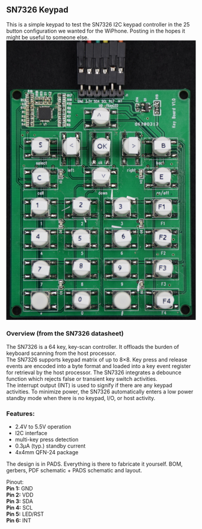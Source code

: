 ## SN7326 Keypad

This is a simple keypad to test the SN7326 I2C keypad controller in the 25 button configuration we wanted for the WiPhone. Posting in the hopes it might be useful to someone else.  
![25 Button SN7326 Keypad](SN7326_keypad.jpg)

### Overview (from the SN7326 datasheet)
The SN7326 is a 64 key, key-scan controller. It offloads the burden of keyboard scanning from the host processor.  
The SN7326 supports keypad matrix of up to 8×8. Key press and release events are encoded into a byte format and loaded into a key event register for retrieval by the host processor. The SN7326 integrates a debounce function which rejects false or transient key switch activities.  
The interrupt output (INT) is used to signify if there are any keypad activities. To minimize power, the SN7326 automatically enters a low power standby mode when there is no keypad, I/O, or host activity.


### Features:
  - 2.4V to 5.5V operation
  - I2C interface
  - multi-key press detection
  - 0.3μA (typ.) standby current
  - 4x4mm QFN-24 package


The design is in PADS. Everything is there to fabricate it yourself. BOM, gerbers, PDF schematic + PADS schematic and layout.

Pinout:  
**Pin 1:** GND  
**Pin 2:** VDD  
**Pin 3:** SDA  
**Pin 4:** SCL  
**Pin 5:** LED/RST  
**Pin 6:** INT  

